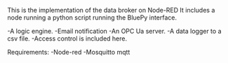 This is the implementation of the data broker on Node-RED
It includes a node running a python script running the BluePy interface. 

-A logic engine.
-Email notification
-An OPC Ua server.
-A data logger to a csv file.
-Access control is included here.

Requirements: 
-Node-red
-Mosquitto mqtt
